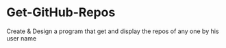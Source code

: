 # Get-GitHub-Repos
Create  &amp; Design a program that get and display the repos of any one by his user name
